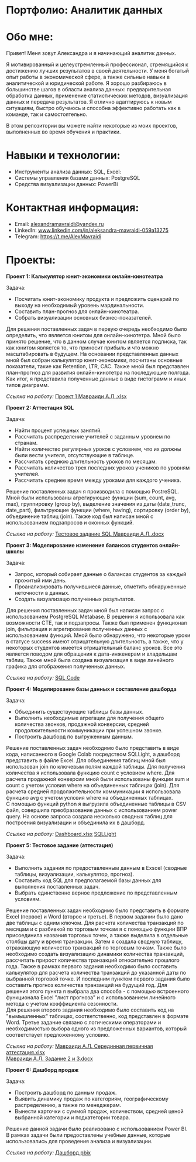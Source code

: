 # Портфолио: Аналитик данных
# Обо мне:
  Привет! Меня зовут Александра и я начинающий аналитик данных.   
    
  Я мотивированный и целеустремленный профессионал, стремящийся к достижению лучших результатов в своей деятельности. У меня богатый опыт работы в экономической сфере, а также сильные навыки в аналитической и юридической работе. Я хорошо разбираюсь в большинстве шагов в области анализа данных: предварительная обработка данных, применение статистических методов, визуализация данных и передача результатов. Я отлично адаптируюсь к новым ситуациям, быстро обучаюсь и способна эффективно работать как в команде, так и самостоятельно.    
  
  В этом репозитории вы можете найти некоторые из моих проектов, выполненных во время обучения и практики.
 # Навыки и технологии:
  - Инструменты анализа данных: SQL, Excel:
  - Системы управления базами данных: PostgreSQL
  - Средства визуализации данных: PowerBi
# Контактная информация:
  - Email: alexandramavraidi@yandex.ru
  - LinkedIn: www.linkedin.com/in/aleksandra-mavraidi-059a13275
  - Telegram: https://t.me/AlexMavraidi
# Проекты:  

**Проект 1: Калькулятор юнит-экономики онлайн-кинотеатра**

  Задача:
  - Посчитать юнит-экономику продукта и предложить сценарий по выходу на необходимый уровень мардинальности.
  - Составить план-прогноз для онлайн-кинотеатра.
  - Собрать визуализации основных бизнес-показателей.
    
Для решения поставленных задач в первую очередь необходимо было определить, что является юнитом для онлайн-кинотетра. Мной было принято решение, что в данном случае юнитом является подписка, так как юнитом является то, что приносит прибыль и что можно масштабировать в будущем.
На основании представленных данных мной был собран калькулятор юнит-экономики, посчитаны основные показатели, такие как Retention, LTR, CAC. Также мной был представлен план-прогноз для развития онлайн-кинотетра на последующие полгода. Как итог, я представила полученные данные в виде гистограмм и иных типов диаграмм.

   *Ссылка на работу:* [Проект 1 Мавраиди А.Л..xlsx](https://github.com/AlexandraMavraidi/Project-1/blob/8868a72dc828c9ed203f64ce7f8fdd7db1b4a9dd/%D0%9F%D1%80%D0%BE%D0%B5%D0%BA%D1%82%201%20%D0%9C%D0%B0%D0%B2%D1%80%D0%B0%D0%B8%D0%B4%D0%B8%20%D0%90.%D0%9B..xlsx)

**Проект 2: Аттестация SQL**  

Задача:  
- Найти процент успешных занятий.
- Рассчитать распределение учителей с заданным уровнем по странам.
- Найти количество регулярных уроков с условием, что их должны были вести учителя, отсутствующие в таблице.
- Рассчитать среднюю длительность уроков по месяцам.
- Рассчитать количество трех последних уроков учеников по уровням учителей.
- Рассчитать среднее время между уроками для каждого ученика.

Решение поставленных задач я производила с помощью PostreSQL. Мной были использованы агрегирующие функции (sum, count, avg, max), группировку (group by), выделение значения из даты (date_trunc, date_part), фильтрующие функции (where, having), сортировку (order by), объединение таблиц (join). Также код был написан мной с использованием подзапросов и оконных функций.  

*Ссылка на работу:* [Тестовое задание SQL Мавраиди А.Л..docx](https://github.com/AlexandraMavraidi/Project-1/blob/02da400f6ff3e8eb6399b4ec708897ecd031152f/%D0%A2%D0%B5%D1%81%D1%82%D0%BE%D0%B2%D0%BE%D0%B5%20%D0%B7%D0%B0%D0%B4%D0%B0%D0%BD%D0%B8%D0%B5%20SQL%20%D0%9C%D0%B0%D0%B2%D1%80%D0%B0%D0%B8%D0%B4%D0%B8%20%D0%90.%D0%9B..docx)

**Проект 3: Моделирование изменения балансов студентов онлайн-школы**  

  Задача:   
  - Запрос, который собирает данные о балансах студентов за каждый прожитый ими день.
  - Проанализировать получившиеся данные, отметить обнаруженные неточности в данных.
  - Создать визуализацю полученных результатов.

Для решения поставленных задач мной был написан запрос с использованием PostgreSQL Metabase. В решении я использовала как возможности СТЕ, так и подзапросы. Также был применен функционал join, фильтрация и агрегирование полученных данных с использованием функций. Мной было обнаружено, что некоторые уроки в статусе success имеют отрицательную длительность, а также, что у некоторых студентов имеется отрицательный баланс уроков. Все это является поводом для обращения к дата-инженерам и владельцам таблиц. Также мной была создана визуализация в виде линейного графика для отображения полученных данных.  

  *Ссылка на работу:* [SQL Code](https://github.com/AlexandraMavraidi/Project-1/blob/02da400f6ff3e8eb6399b4ec708897ecd031152f/SQL%20Code)

**Проект 4: Моделирование базы данных и составление дашборда**  

  Задача:  
  - Объединить существующие таблицы базы данных.
  - Выполнить необходимые агрегации для получения общего количества звонков, продажной конверсии, средней продолжительности коммуникации при успешном звонке.
  - Построить дашборд по выгруженным данным.

Решение поставленных задач необходимо было представить в виде кода, написанного в Google Colab посредством SQLLight, а дашборд представить в файле Excel. Для объединения таблиц мной был использован join по ключевым полям каждой таблицы. Для получения количества я использовала функцию count с условием where. Для расчета продажной конверсии мной были использованы функции sum и count с учетом условия where на объединенных таблицах (join). Для расчета средней продолжительности коммуникации я использовала функцию avg с учетом условия where на объединенных таблицах.  
С помощью функций python я выгрузила объединенные таблицы в CSV файл, совершила преобразование данных с использованием power query. На основе запроса создала несколько сводных таблиц для построения визуализации и объединила их в дашборд.  

  *Ссылка на работу:* [Dashboard.xlsx](https://github.com/AlexandraMavraidi/Project-1/blob/553d8be49172c39f91383f5f1b6265ca19f8eddb/Dashboard.xlsx)
  [SQLLight](https://github.com/AlexandraMavraidi/Project-1/blob/2fca933a5fe77e37bd6f921796e24cef97770a18/SQLLight)

**Проект 5: Тестовое задание (аттестация)**  

Задача:  
- Выполнить задания по предоставленным данным в Exscel (сводные таблицы, визуализации, калькулятор, прогноз).
- Составить код SQL для предполагаемой базы данных для выполнения поставленных задач.
- Выбрать единственно верное предложение по представленным условиям.

Решение поставленных задач необходимо было представить в формате Excel (первое) и Word (второе и третье). В первом задании было дано две таблицы с одним ключом. Для расчета количества транзакций по месяцам и с разбивкой по торговым точкам я с помощью функции ВПР присоединила названия торговых точек, а также выделила в отдельные столбцы дату и время транзакции. Затем я создала сводную таблицу, отражающую количество транзакций по торговым точкам. Также было необходимо создать визуализацию динамики количества транзакций, рассчитать прирост количества транзакций относительно прошлого года. Также в рамках первого задания необходимо было составить калькулятор для расчета количества транзакций до указанной даты по выбранной торговой точке. И последним пунктом первого задания было составить прогноз количества транзакций на будущий год. Для решения этого пункта я выбрала два способа - с помощью встроенного функционала Excel "лист прогноза" и с использованием линейного метода с учетом коэффициента сезонности.  
Для решения второго задания необходимо было составить код на "вымышленных" таблицах, соответственно, код представлен в формате Word. Третье задание связано с логическими операторами и необходимостью выбора одного из предложенных вариантов, который соответствует предложенному условию.

  *Ссылка на работу:* [Мавраиди А.Л. Серединная первичная аттестация.xlsx](https://github.com/AlexandraMavraidi/Project-1/blob/183f7e433d1e1be5bb6c1e50ebde56065c57b2f1/%D0%9C%D0%B0%D0%B2%D1%80%D0%B0%D0%B8%D0%B4%D0%B8%20%D0%90.%D0%9B.%20%D0%A1%D0%B5%D1%80%D0%B5%D0%B4%D0%B8%D0%BD%D0%BD%D0%B0%D1%8F%20%D0%BF%D0%B5%D1%80%D0%B2%D0%B8%D1%87%D0%BD%D0%B0%D1%8F%20%D0%B0%D1%82%D1%82%D0%B5%D1%81%D1%82%D0%B0%D1%86%D0%B8%D1%8F.xlsx)  
  [Мавраиди А.Л. Задание 2 и 3.docx](https://github.com/AlexandraMavraidi/Project-1/blob/183f7e433d1e1be5bb6c1e50ebde56065c57b2f1/%D0%9C%D0%B0%D0%B2%D1%80%D0%B0%D0%B8%D0%B4%D0%B8%20%D0%90.%D0%9B.%20%D0%97%D0%B0%D0%B4%D0%B0%D0%BD%D0%B8%D0%B5%202%20%D0%B8%203.docx)  
  
**Проект 6: Дашборд продаж**  
  
Задача: 
- Построить дашборд по данным продаж.
- Выявить динамику продаж по категориям, географическому распределению, а также по менеджерам.
- Вынести карточки с суммой продаж, количеством, средней ценой выбранной категории и подкатегории товара.

Решение данной задачи было реализовано с использованием Power BI. В рамках задачи были предоставлены учебные данные, которые использовались для проведения анализа и визуализации.    

  *Ссылка на работу:* [Дашборд.pbix](https://github.com/AlexandraMavraidi/Project-1/blob/0b05a4babbe406d1cadb7158f84f7c4b12a5c386/%D0%94%D0%B0%D1%88%D0%B1%D0%BE%D1%80%D0%B4.pbix)
